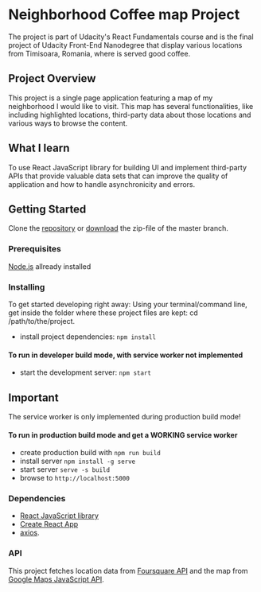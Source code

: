 # Neighborhood Coffee map Project

The project is part of Udacity's React Fundamentals course and is the final project of Udacity Front-End Nanodegree that display various locations from Timisoara, Romania, where is served good coffee.

## Project Overview

This project is a single page application featuring a map of my neighborhood I would like to visit. This map has several functionalities, like including highlighted locations, third-party data about those locations and various ways to browse the content.

## What I learn

To use React JavaScript library for building UI and implement third-party APIs that provide valuable data sets that can improve the quality of application and how to handle asynchronicity and errors.

## Getting Started

Clone the [repository](https://github.com/gabrielrm/neighborhood-coffee-map.git) or [download](https://github.com/gabrielrm/neighborhood-coffee-map/archive/master.zip) the zip-file of the master branch.

### Prerequisites

[Node.js](https://nodejs.org/en/) allready installed

### Installing

To get started developing right away: Using your terminal/command line, get inside the folder where these project files are kept: cd /path/to/the/project.

- install project dependencies: `npm install`

#### To run in developer build mode, with service worker not implemented

- start the development server: `npm start`

## Important

The service worker is only implemented during production build mode!

#### To run in production build mode and get a WORKING service worker

- create production build with `npm run build`
- install server `npm install -g serve`
- start server `serve -s build`
- browse to `http://localhost:5000`

### Dependencies

- [React JavaScript library](https://reactjs.org/)
- [Create React App](https://github.com/facebook/create-react-app)
- [axios](https://www.npmjs.com/package/axios).

### API

This project fetches location data from [Foursquare API](https://developer.foursquare.com/) and the map from [Google Maps JavaScript API](https://developers.google.com/maps/documentation/javascript/tutorial).